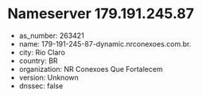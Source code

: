 # Nameserver 179.191.245.87

* as_number: 263421
* name: 179-191-245-87-dynamic.nrconexoes.com.br.
* city: Rio Claro
* country: BR
* organization: NR Conexoes Que Fortalecem
* version: Unknown
* dnssec: false
